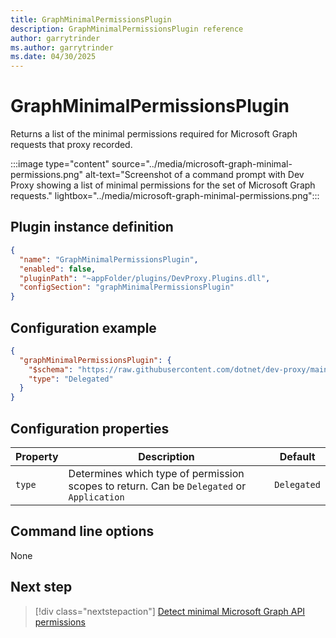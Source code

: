 ```yaml
---
title: GraphMinimalPermissionsPlugin
description: GraphMinimalPermissionsPlugin reference
author: garrytrinder
ms.author: garrytrinder
ms.date: 04/30/2025
---
```


# GraphMinimalPermissionsPlugin

Returns a list of the minimal permissions required for Microsoft Graph requests that proxy recorded.

:::image type="content" source="../media/microsoft-graph-minimal-permissions.png" alt-text="Screenshot of a command prompt with Dev Proxy showing a list of minimal permissions for the set of Microsoft Graph requests." lightbox="../media/microsoft-graph-minimal-permissions.png":::

## Plugin instance definition

```json
{
  "name": "GraphMinimalPermissionsPlugin",
  "enabled": false,
  "pluginPath": "~appFolder/plugins/DevProxy.Plugins.dll",
  "configSection": "graphMinimalPermissionsPlugin"
}
```

## Configuration example

```json
{
  "graphMinimalPermissionsPlugin": {
    "$schema": "https://raw.githubusercontent.com/dotnet/dev-proxy/main/schemas/v1.0.0/graphminimalpermissionsplugin.schema.json",
    "type": "Delegated"
  }
}
```

## Configuration properties

| Property | Description | Default |
|----------|-------------|:-------:|
| `type` | Determines which type of permission scopes to return. Can be `Delegated` or `Application` | `Delegated` |

## Command line options

None

## Next step

> [!div class="nextstepaction"]
> [Detect minimal Microsoft Graph API permissions](../how-to/detect-minimal-microsoft-graph-api-permissions.md)
